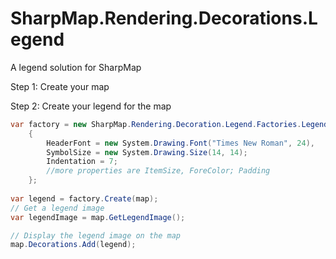 SharpMap.Rendering.Decorations.Legend
=====================================

A legend solution for SharpMap

Step 1: Create your map

Step 2: Create your legend for the map
```C#
var factory = new SharpMap.Rendering.Decoration.Legend.Factories.LegendFactory
    {
        HeaderFont = new System.Drawing.Font("Times New Roman", 24),
        SymbolSize = new System.Drawing.Size(14, 14);
        Indentation = 7;
        //more properties are ItemSize, ForeColor; Padding
    };
    
var legend = factory.Create(map);
// Get a legend image
var legendImage = map.GetLegendImage();

// Display the legend image on the map
map.Decorations.Add(legend);
    
```
